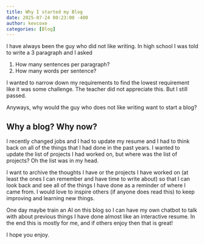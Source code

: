 ```yaml
---
title: Why I started my Blog
date: 2025-07-24 00:23:00 -400
author: kevcoxe
categories: [Blog]
---
```


I have always been the guy who did not like writing. In high school I was told to write a 3 paragraph and I asked

1. How many sentences per paragraph?
2. How many words per sentence?

I wanted to narrow down my requirements to find the lowest requirement like it was some challenge. The teacher did not appreciate this. But I still passed.

Anyways, why would the guy who does not like writing want to start a blog?

## Why a blog? Why now?

I recently changed jobs and I had to update my resume and I had to think back on all of the things that I had done in the past years.
I wanted to update the list of projects I had worked on, but where was the list of projects?
Oh the list was in my head.

I want to archive the thoughts I have or the projects I have worked on (at least the ones I can remember and have time to write about) so that I can look back and see all of the things I have done as a reminder of where I came from.
I would love to inspire others (if anyone does read this) to keep improving and learning new things.

One day maybe train an AI on this blog so I can have my own chatbot to talk with about previous things I have done almost like an interactive resume.
In the end this is mostly for me, and if others enjoy then that is great!

I hope you enjoy.
